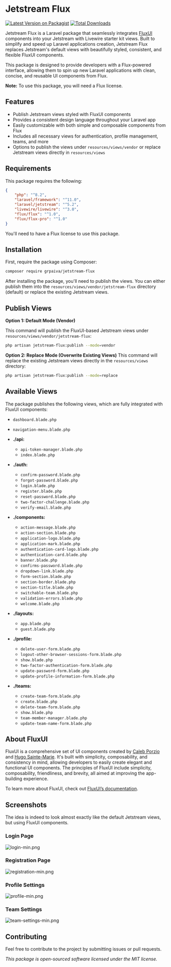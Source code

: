 # Jetstream Flux

[![Latest Version on Packagist](https://img.shields.io/packagist/v/grpaiva/jetstream-flux.svg?style=flat-square)](https://packagist.org/packages/grpaiva/jetstream-flux)
[![Total Downloads](https://img.shields.io/packagist/dt/grpaiva/jetstream-flux.svg?style=flat-square)](https://packagist.org/packages/grpaiva/jetstream-flux)

Jetstream Flux is a Laravel package that seamlessly integrates [FluxUI](https://fluxui.dev) components into your Jetstream with Livewire starter kit views. Built to simplify and speed up Laravel applications creation, Jetstream Flux replaces Jetstream's default views with beautifully styled, consistent, and flexible FluxUI components.

This package is designed to provide developers with a Flux-powered interface, allowing them to spin up new Laravel applications with clean, concise, and reusable UI components from Flux. 

**Note:** To use this package, you will need a Flux license.

## Features

- Publish Jetstream views styled with FluxUI components
- Provides a consistent design language throughout your Laravel app
- Easily customizable with both simple and composable components from Flux
- Includes all necessary views for authentication, profile management, teams, and more
- Options to publish the views under `resources/views/vendor` or replace Jetstream views directly in `resources/views`

## Requirements

This package requires the following:

```json
{
    "php": "^8.2",
    "laravel/framework": "^11.0",
    "laravel/jetstream": "^5.2",
    "livewire/livewire": "^3.0",
    "flux/flux": "^1.0",
    "flux/flux-pro": "^1.0"
}
```

You'll need to have a Flux license to use this package.

## Installation

First, require the package using Composer:

```bash
composer require grpaiva/jetstream-flux
```

After installing the package, you'll need to publish the views. You can either publish them into the `resources/views/vendor/jetstream-flux` directory (default) or replace the existing Jetstream views.

## Publish Views

**Option 1: Default Mode (Vendor)**

This command will publish the FluxUI-based Jetstream views under `resources/views/vendor/jetstream-flux`:

```bash
php artisan jetstream-flux:publish --mode=vendor
```

**Option 2: Replace Mode (Overwrite Existing Views)**
This command will replace the existing Jetstream views directly in the `resources/views` directory:

```bash
php artisan jetstream-flux:publish --mode=replace
```

## Available Views

The package publishes the following views, which are fully integrated with FluxUI components:

- `dashboard.blade.php`  
- `navigation-menu.blade.php`


- **./api:**
    - `api-token-manager.blade.php`
    - `index.blade.php`


- **./auth:**
    - `confirm-password.blade.php`
    - `forgot-password.blade.php`
    - `login.blade.php`
    - `register.blade.php`
    - `reset-password.blade.php`
    - `two-factor-challenge.blade.php`
    - `verify-email.blade.php`


- **./components:**
    - `action-message.blade.php`
    - `action-section.blade.php`
    - `application-logo.blade.php`
    - `application-mark.blade.php`
    - `authentication-card-logo.blade.php`
    - `authentication-card.blade.php`
    - `banner.blade.php`
    - `confirms-password.blade.php`
    - `dropdown-link.blade.php`
    - `form-section.blade.php`
    - `section-border.blade.php`
    - `section-title.blade.php`
    - `switchable-team.blade.php`
    - `validation-errors.blade.php`
    - `welcome.blade.php`


- **./layouts:**
    - `app.blade.php`
    - `guest.blade.php`


- **./profile:**
    - `delete-user-form.blade.php`
    - `logout-other-browser-sessions-form.blade.php`
    - `show.blade.php`
    - `two-factor-authentication-form.blade.php`
    - `update-password-form.blade.php`
    - `update-profile-information-form.blade.php`


- **./teams:**
    - `create-team-form.blade.php`
    - `create.blade.php`
    - `delete-team-form.blade.php`
    - `show.blade.php`
    - `team-member-manager.blade.php`
    - `update-team-name-form.blade.php`


## About FluxUI

FluxUI is a comprehensive set of UI components created by [Caleb Porzio](https://x.com/calebporzio) and [Hugo Sainte-Marie](https://x.com/ashugeo). It's built with simplicity, composability, and consistency in mind, allowing developers to easily create elegant and functional UI components. The principles of FluxUI include simplicity, composability, friendliness, and brevity, all aimed at improving the app-building experience.

To learn more about FluxUI, check out [FluxUI’s documentation](https://fluxui.dev/docs).

## Screenshots
The idea is indeed to look almost exactly like the default Jetstream views, but using FluxUI components.

### Login Page
![login-min.png](images/login-min.png)

### Registration Page
![registration-min.png](images/registration-min.png)

### Profile Settings
![profile-min.png](images/profile-min.png)

### Team Settings
![team-settings-min.png](images/team-settings-min.png)

## Contributing

Feel free to contribute to the project by submitting issues or pull requests.


*This package is open-sourced software licensed under the MIT license.*